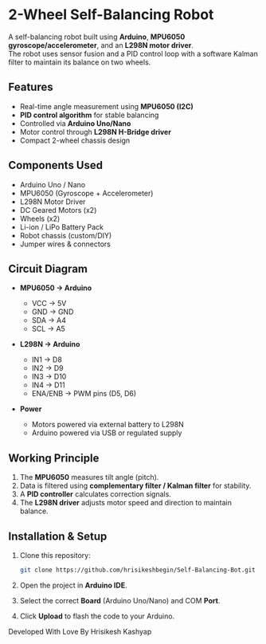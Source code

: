 
# 2-Wheel Self-Balancing Robot

A self-balancing robot built using **Arduino**, **MPU6050 gyroscope/accelerometer**, and an **L298N motor driver**.  
The robot uses sensor fusion and a PID control loop with a software Kalman filter to maintain its balance on two wheels.



## Features
- Real-time angle measurement using **MPU6050 (I2C)**
- **PID control algorithm** for stable balancing
- Controlled via **Arduino Uno/Nano**
- Motor control through **L298N H-Bridge driver**
- Compact 2-wheel chassis design



## Components Used
- Arduino Uno / Nano  
- MPU6050 (Gyroscope + Accelerometer)  
- L298N Motor Driver  
- DC Geared Motors (x2)  
- Wheels (x2)  
- Li-ion / LiPo Battery Pack  
- Robot chassis (custom/DIY)  
- Jumper wires & connectors  



## Circuit Diagram
- **MPU6050 → Arduino**  
  - VCC → 5V  
  - GND → GND  
  - SDA → A4  
  - SCL → A5  

- **L298N → Arduino**  
  - IN1 → D8  
  - IN2 → D9  
  - IN3 → D10  
  - IN4 → D11  
  - ENA/ENB → PWM pins (D5, D6)  

- **Power**  
  - Motors powered via external battery to L298N  
  - Arduino powered via USB or regulated supply  



## Working Principle
1. The **MPU6050** measures tilt angle (pitch).  
2. Data is filtered using **complementary filter / Kalman filter** for stability.  
3. A **PID controller** calculates correction signals.  
4. The **L298N driver** adjusts motor speed and direction to maintain balance.  



## Installation & Setup
1. Clone this repository:  
   ```bash
   git clone https://github.com/hrisikeshbegin/Self-Balancing-Bot.git
2.   Open the project in **Arduino IDE**.
    
3.  Select the correct **Board** (Arduino Uno/Nano) and COM **Port**.
    
4. Click **Upload** to flash the code to your Arduino.


Developed With Love By Hrisikesh Kashyap
